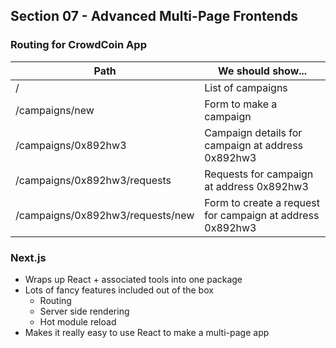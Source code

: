 ## Section 07 - Advanced Multi-Page Frontends

### Routing for CrowdCoin App
|Path|We should show...|
|-|-|
|/|List of campaigns|
|/campaigns/new|Form to make a campaign|
|/campaigns/0x892hw3|Campaign details for campaign at address 0x892hw3|
|/campaigns/0x892hw3/requests|Requests for campaign at address 0x892hw3|
|/campaigns/0x892hw3/requests/new|Form to create a request for campaign at address 0x892hw3|

### Next.js
- Wraps up React + associated tools into one package
- Lots of fancy features included out of the box
  - Routing
  - Server side rendering
  - Hot module reload
- Makes it really easy to use React to make a multi-page app